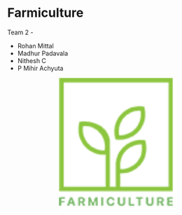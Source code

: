 # Farmiculture

Team 2 - 
- Rohan Mittal
- Madhur Padavala
- Nithesh C
-  P Mihir Achyuta

<p align="center">
  <img max-width="460" height="300" src="https://github.com/rohanmittal01/Farmiculture/blob/master/readme_images/logo.png?raw=true">
</p>